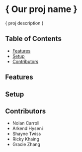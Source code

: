 # { Our proj name }
{ proj description }

## Table of Contents
- [Features](#features)
- [Setup](#setup)
- [Contributors](#contributors)

## Features


## Setup
<Description on how to create and load your sample database to your chosen platform>

## Contributors
- Nolan Carroll
- Arkend Hyseni
- Shayne Twiss
- Ricky Khaing 
- Gracie Zhang